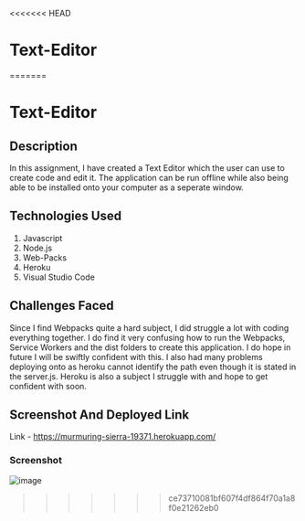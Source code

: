 <<<<<<< HEAD
# Text-Editor
=======
# Text-Editor

## Description
In this assignment, I have created a Text Editor which the user can use to create code and edit it. The application can be run offline while also being able to be installed onto your computer as a seperate window.

## Technologies Used

1. Javascript
2. Node.js
3. Web-Packs
4. Heroku
5. Visual Studio Code

## Challenges Faced
Since I find Webpacks quite a hard subject, I did struggle a lot with coding everything together. I do find it very confusing how to run the Webpacks, Service Workers and the dist folders to create this application. I do hope in future I will be swiftly confident with this. I also had many problems deploying onto as heroku cannot identify the path even though it is stated in the server.js. Heroku is also a subject I struggle with and hope to get confident with soon.

## Screenshot And Deployed Link

Link - https://murmuring-sierra-19371.herokuapp.com/

### Screenshot
![image](https://user-images.githubusercontent.com/44465378/168447468-328b07fe-df40-48e3-b3f0-a9efcd9e5526.png)
>>>>>>> ce73710081bf607f4df864f70a1a8f0e21262eb0
